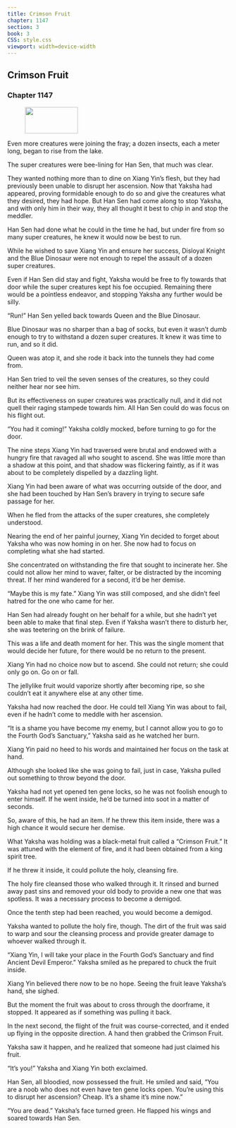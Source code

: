 ```yaml
---
title: Crimson Fruit
chapter: 1147
section: 3
book: 3
CSS: style.css
viewport: width=device-width
---
```


## Crimson Fruit

### Chapter 1147

<figure>
	<img src="../Images/gem.gif" alt="" id="gem" width="120" height="60" />
</figure>

Even more creatures were joining the fray; a dozen insects, each a meter long, began to rise from the lake.

The super creatures were bee-lining for Han Sen, that much was clear.

They wanted nothing more than to dine on Xiang Yin’s flesh, but they had previously been unable to disrupt her ascension. Now that Yaksha had appeared, proving formidable enough to do so and give the creatures what they desired, they had hope. But Han Sen had come along to stop Yaksha, and with only him in their way, they all thought it best to chip in and stop the meddler.

Han Sen had done what he could in the time he had, but under fire from so many super creatures, he knew it would now be best to run.

While he wished to save Xiang Yin and ensure her success, Disloyal Knight and the Blue Dinosaur were not enough to repel the assault of a dozen super creatures.

Even if Han Sen did stay and fight, Yaksha would be free to fly towards that door while the super creatures kept his foe occupied. Remaining there would be a pointless endeavor, and stopping Yaksha any further would be silly.

“Run!” Han Sen yelled back towards Queen and the Blue Dinosaur.

Blue Dinosaur was no sharper than a bag of socks, but even it wasn’t dumb enough to try to withstand a dozen super creatures. It knew it was time to run, and so it did.

Queen was atop it, and she rode it back into the tunnels they had come from.

Han Sen tried to veil the seven senses of the creatures, so they could neither hear nor see him.

But its effectiveness on super creatures was practically null, and it did not quell their raging stampede towards him. All Han Sen could do was focus on his flight out.

“You had it coming!” Yaksha coldly mocked, before turning to go for the door.

The nine steps Xiang Yin had traversed were brutal and endowed with a hungry fire that ravaged all who sought to ascend. She was little more than a shadow at this point, and that shadow was flickering faintly, as if it was about to be completely dispelled by a dazzling light.

Xiang Yin had been aware of what was occurring outside of the door, and she had been touched by Han Sen’s bravery in trying to secure safe passage for her.

When he fled from the attacks of the super creatures, she completely understood.

Nearing the end of her painful journey, Xiang Yin decided to forget about Yaksha who was now homing in on her. She now had to focus on completing what she had started.

She concentrated on withstanding the fire that sought to incinerate her. She could not allow her mind to waver, falter, or be distracted by the incoming threat. If her mind wandered for a second, it’d be her demise.

“Maybe this is my fate.” Xiang Yin was still composed, and she didn’t feel hatred for the one who came for her.

Han Sen had already fought on her behalf for a while, but she hadn’t yet been able to make that final step. Even if Yaksha wasn’t there to disturb her, she was teetering on the brink of failure.

This was a life and death moment for her. This was the single moment that would decide her future, for there would be no return to the present.

Xiang Yin had no choice now but to ascend. She could not return; she could only go on. Go on or fall.

The jellylike fruit would vaporize shortly after becoming ripe, so she couldn’t eat it anywhere else at any other time.

Yaksha had now reached the door. He could tell Xiang Yin was about to fail, even if he hadn’t come to meddle with her ascension.

“It is a shame you have become my enemy, but I cannot allow you to go to the Fourth God’s Sanctuary,” Yaksha said as he watched her burn.

Xiang Yin paid no heed to his words and maintained her focus on the task at hand.

Although she looked like she was going to fail, just in case, Yaksha pulled out something to throw beyond the door.

Yaksha had not yet opened ten gene locks, so he was not foolish enough to enter himself. If he went inside, he’d be turned into soot in a matter of seconds.

So, aware of this, he had an item. If he threw this item inside, there was a high chance it would secure her demise.

What Yaksha was holding was a black-metal fruit called a “Crimson Fruit.” It was attuned with the element of fire, and it had been obtained from a king spirit tree.

If he threw it inside, it could pollute the holy, cleansing fire.

The holy fire cleansed those who walked through it. It rinsed and burned away past sins and removed your old body to provide a new one that was spotless. It was a necessary process to become a demigod.

Once the tenth step had been reached, you would become a demigod.

Yaksha wanted to pollute the holy fire, though. The dirt of the fruit was said to warp and sour the cleansing process and provide greater damage to whoever walked through it.

“Xiang Yin, I will take your place in the Fourth God’s Sanctuary and find Ancient Devil Emperor.” Yaksha smiled as he prepared to chuck the fruit inside.

Xiang Yin believed there now to be no hope. Seeing the fruit leave Yaksha’s hand, she sighed.

But the moment the fruit was about to cross through the doorframe, it stopped. It appeared as if something was pulling it back.

In the next second, the flight of the fruit was course-corrected, and it ended up flying in the opposite direction. A hand then grabbed the Crimson Fruit.

Yaksha saw it happen, and he realized that someone had just claimed his fruit.

“It’s you!” Yaksha and Xiang Yin both exclaimed.

Han Sen, all bloodied, now possessed the fruit. He smiled and said, “You are a noob who does not even have ten gene locks open. You’re using this to disrupt her ascension? Cheap. It’s a shame it’s mine now.”

“You are dead.” Yaksha’s face turned green. He flapped his wings and soared towards Han Sen.